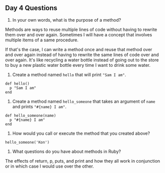 ## Day 4 Questions

1. In your own words, what is the purpose of a method?  

  Methods are ways to reuse multiple lines of code without having to rewrite them over and over again. Sometimes I will have a concept that involves multiple items of a same procedure.  

  If that's the case, I can write a method once and reuse that method over and over again instead of having to rewrite the same lines of code over and over again. It's like recycling a water bottle instead of going out to the store to buy a new plastic water bottle every time I want to drink some water.

1. Create a method named `hello` that will print `"Sam I am"`.  

  ```
  def hello()
    p "Sam I am"
  end
  ```

1. Create a method named `hello_someone` that takes an argument of `name` and prints `"#{name} I am"`.  
  ```
  def hello_someone(name)
    p "#{name} I am"
  end
  ```

1. How would you call or execute the method that you created above?  

  `hello_someone('Kon')`

1. What questions do you have about methods in Ruby?

  The effects of return, p, puts, and print and how they all work in conjunction or in which case I would use over the other.
